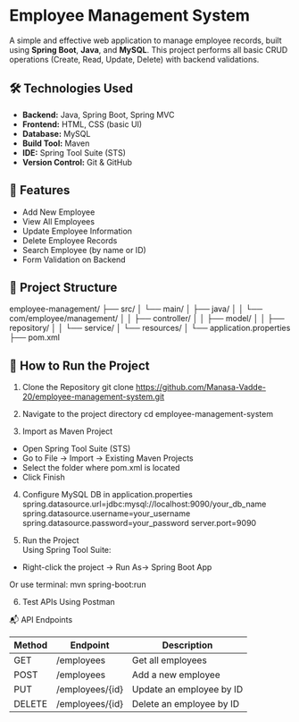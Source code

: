 # Employee Management System

A simple and effective web application to manage employee records, built using **Spring Boot**, **Java**, and **MySQL**. This project performs all basic CRUD operations (Create, Read, Update, Delete) with backend validations.

## 🛠️ Technologies Used

- **Backend:** Java, Spring Boot, Spring MVC
- **Frontend:** HTML, CSS (basic UI)
- **Database:** MySQL
- **Build Tool:** Maven
- **IDE:** Spring Tool Suite (STS)
- **Version Control:** Git & GitHub

## 📌 Features

- Add New Employee
- View All Employees
- Update Employee Information
- Delete Employee Records
- Search Employee (by name or ID)
- Form Validation on Backend

## 📂 Project Structure

employee-management/
├── src/
│   └── main/
│       ├── java/
│       │   └── com/employee/management/
│       │       ├── controller/
│       │       ├── model/
│       │       ├── repository/
│       │       └── service/
│       └── resources/
│           └── application.properties
├── pom.xml

## 🚀 How to Run the Project

1. Clone the Repository 
git clone https://github.com/Manasa-Vadde-20/employee-management-system.git

2. Navigate to the project directory
cd employee-management-system

3. Import as Maven Project
- Open Spring Tool Suite (STS)
- Go to File → Import → Existing Maven Projects
- Select the folder where pom.xml is located
- Click Finish

4. Configure MySQL DB in application.properties
spring.datasource.url=jdbc:mysql://localhost:9090/your_db_name
spring.datasource.username=your_username
spring.datasource.password=your_password
server.port=9090

6. Run the Project  
Using Spring Tool Suite:
- Right-click the project → Run As→ Spring Boot App

Or use terminal:
mvn spring-boot:run

6. Test APIs Using Postman

📬 API Endpoints

| Method | Endpoint             | Description               |
|--------|----------------------|---------------------------|
| GET    | /employees           | Get all employees         |
| POST   | /employees           | Add a new employee        |
| PUT    | /employees/{id}      | Update an employee by ID  |
| DELETE | /employees/{id}      | Delete an employee by ID  |

